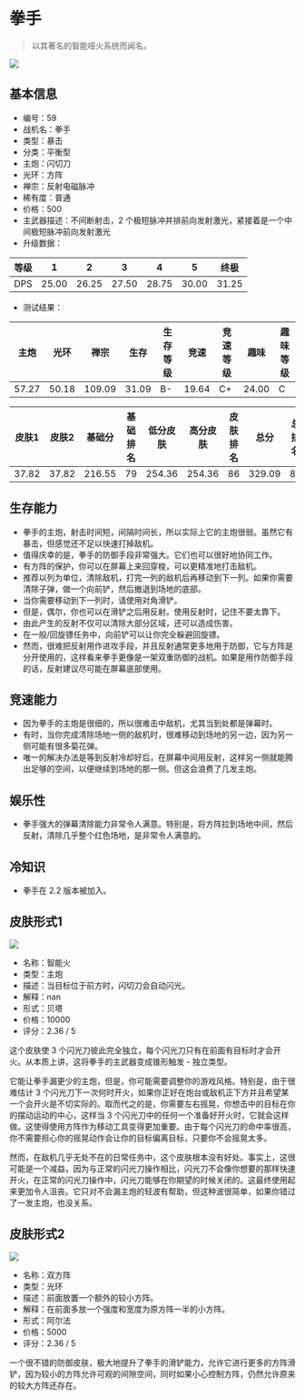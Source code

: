 # 拳手

> 以其著名的智能哑火系统而闻名。

<img src="/ships/ship_59.png" style={{zoom:1}}/>

## 基本信息

- 编号：59
- 战机名：拳手
- 类型：暴击
- 分类：平衡型
- 主炮：闪切刀
- 光环：方阵
- 禅宗：反射电磁脉冲
- 稀有度：普通
- 价格：500
- 主武器描述：不间断射击，2 个极短脉冲并排前向发射激光，紧接着是一个中间极短脉冲前向发射激光
- 升级数据：

| 等级 | 1 | 2 | 3 | 4 | 5 | 终极 |
|--|--|--|--|--|--|--|
| DPS | 25.00 | 26.25 | 27.50 | 28.75 | 30.00 | 31.25 |

- 测试结果：

| 主炮 | 光环 | 禅宗 | 生存 | 生存等级 | 竞速 | 竞速等级 | 趣味 | 趣味等级 |
|--|--|--|--|--|--|--|--|--|
| 57.27 | 50.18 | 109.09 | 31.09 | B- | 19.64 | C+ | 24.00 | C |

| 皮肤1 | 皮肤2 | 基础分 | 基础排名 | 低分皮肤 | 高分皮肤 | 皮肤排名 | 总分 | 总排名 |
|--|--|--|--|--|--|--|--|--|
| 37.82 | 37.82 | 216.55 | 79 | 254.36 | 254.36 | 86 | 329.09 | 86 |

## 生存能力

- 拳手的主炮，射击时间短，间隔时间长，所以实际上它的主炮很弱。虽然它有暴击，但感觉还不足以快速打掉敌机。
- 值得庆幸的是，拳手的防御手段非常强大。它们也可以很好地协同工作。
- 有方阵的保护，你可以在屏幕上来回穿梭，可以更精准地打击敌机。
- 推荐以列为单位，清除敌机，打完一列的敌机后再移动到下一列。如果你需要清除子弹，做一个向前铲，然后撤退到场地的底部。
- 当你需要移动到下一列时，请使用对角滑铲。
- 但是，偶尔，你也可以在滑铲之后用反射。使用反射时，记住不要太靠下。
- 由此产生的反射不仅可以清除大部分区域，还可以造成伤害。
- 在一般/回旋镖任务中，向前铲可以让你完全躲避回旋镖。
- 然而，很难把反射用作进攻手段，并且反射通常更多地用于防御，它与方阵是分开使用的，这样看来拳手更像是一架双重防御的战机。如果是用作防御手段的话，反射建议尽可能在屏幕底部使用。

## 竞速能力

- 因为拳手的主炮是很细的，所以很难击中敌机，尤其当到处都是弹幕时。
- 有时，当你完成清除场地一侧的敌机时，很难移动到场地的另一边，因为另一侧可能有很多菊花弹。
- 唯一的解决办法是等到反射冷却好后，在屏幕中间用反射，这样另一侧就能腾出足够的空间，以便继续到场地的那一侧。但这会浪费了几发主炮。

## 娱乐性

- 拳手强大的弹幕清除能力非常令人满意。特别是，将方阵拉到场地中间，然后反射，清除几乎整个红色场地，是非常令人满意的。

## 冷知识

- 拳手在 2.2 版本被加入。

## 皮肤形式1

<img src="/ships/ship_59_apex_1.png" style={{zoom:1}}/>

- 名称：智能火
- 类型：主炮
- 描述：当目标位于前方时，闪切刀会自动闪光。
- 解释：nan
- 形式：贝塔
- 价格：10000
- 评分：2.36 / 5

这个皮肤使 3 个闪光刀彼此完全独立，每个闪光刀只有在前面有目标时才会开火。从本质上讲，这将拳手的主武器变成锥形触发 - 独立类型。

它能让拳手漏更少的主炮，但是，你可能需要调整你的游戏风格。特别是，由于很难估计 3 个闪光刀下一次何时开火，如果你正好在炮台或敌机正下方并且希望某一个会开火是不切实际的。取而代之的是，你需要左右摇晃，你想击中的目标在你的摆动运动的中心，这样当 3 个闪光刀中的任何一个准备好开火时，它就会这样做。这使得使用方阵作为移动工具变得更加重要。由于每个闪光刀的命中率很高，你不需要担心你的摇晃动作会让你的目标偏离目标，只要你不会摇晃太多。

然而，在敌机几乎无处不在的日常任务中，这个皮肤根本没有好处。事实上，这很可能是一个减益，因为与正常的闪光刀操作相比，闪光刀不会像你想要的那样快速开火，在正常的闪光刀操作中，闪光刀能够在你期望的时候关闭的。这最终使用起来更加令人沮丧。它只对不会漏主炮的轻波有帮助，但这种波很简单，如果你错过了一发主炮，也没关系。

## 皮肤形式2

<img src="/ships/ship_59_apex_2.png" style={{zoom:1}}/>

- 名称：双方阵
- 类型：光环
- 描述：前面放置一个额外的较小方阵。
- 解释：在前面多放一个强度和宽度为原方阵一半的小方阵。
- 形式：阿尔法
- 价格：5000
- 评分：2.36 / 5

一个很不错的防御皮肤，极大地提升了拳手的滑铲能力，允许它进行更多的方阵滑铲，因为较小的方阵允许可观的间隙空间，同时如果小心控制方阵，仍然允许原来的较大方阵还存在。
